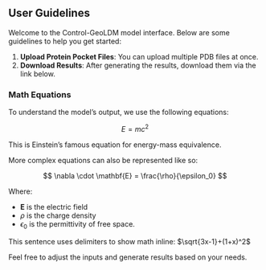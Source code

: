 ## User Guidelines

Welcome to the Control-GeoLDM model interface. Below are some guidelines to help you get started:

1. **Upload Protein Pocket Files**: You can upload multiple PDB files at once.
2. **Download Results**: After generating the results, download them via the link below.

### Math Equations

To understand the model’s output, we use the following equations:

$$ E = mc^2 $$

This is Einstein’s famous equation for energy-mass equivalence.

More complex equations can also be represented like so:

$$ \nabla \cdot \mathbf{E} = \frac{\rho}{\epsilon_0} $$

Where:
- $\mathbf{E}$ is the electric field
- $\rho$ is the charge density
- $\epsilon_0$ is the permittivity of free space.

This sentence uses delimiters to show math inline: $\sqrt{3x-1}+(1+x)^2$

Feel free to adjust the inputs and generate results based on your needs.